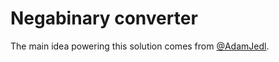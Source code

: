 # Negabinary converter

The main idea powering this solution comes from [@AdamJedl](https://github.com/AdamJedl).
